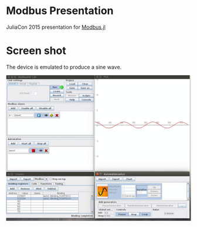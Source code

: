 # Modbus Presentation

JuliaCon 2015 presentation for [Modbus.jl](https://github.com/nkottary/Modbus.jl)

# Screen shot

The device is emulated to produce a sine wave.

![alt tag](https://raw.githubusercontent.com/nkottary/ModbusPresentation/master/screenshots/optimised.gif)